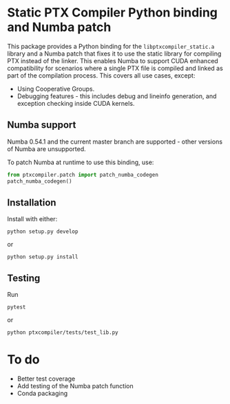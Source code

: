 # Static PTX Compiler Python binding and Numba patch

This package provides a Python binding for the `libptxcompiler_static.a` library
and a Numba patch that fixes it to use the static library for compiling PTX
instead of the linker. This enables Numba to support CUDA enhanced
compatibility for scenarios where a single PTX file is compiled and linked as
part of the compilation process. This covers all use cases, except:

- Using Cooperative Groups.
- Debugging features - this includes debug and lineinfo generation, and
  exception checking inside CUDA kernels.


## Numba support

Numba 0.54.1 and the current master branch are supported - other versions of
Numba are unsupported.

To patch Numba at runtime to use this binding, use:

```python
from ptxcompiler.patch import patch_numba_codegen
patch_numba_codegen()
```


## Installation

Install with either:

```
python setup.py develop
```

or

```
python setup.py install
```


## Testing

Run

```
pytest
```

or

```
python ptxcompiler/tests/test_lib.py
```


# To do

- Better test coverage
- Add testing of the Numba patch function
- Conda packaging
